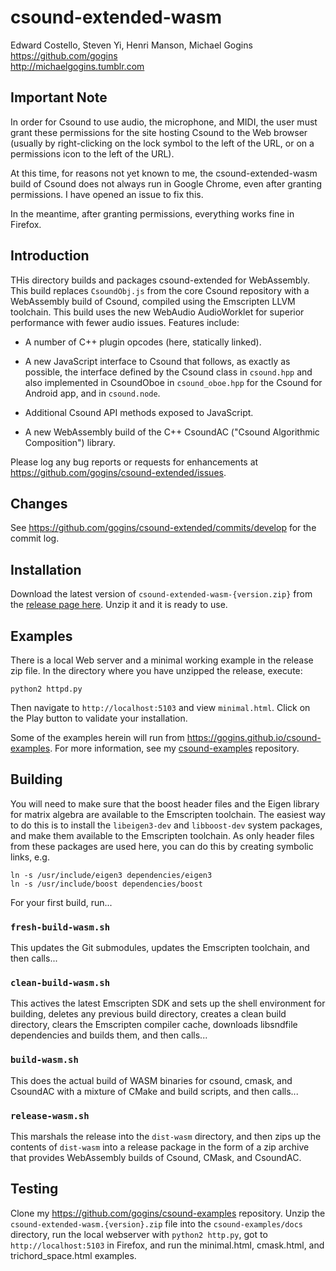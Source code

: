 # csound-extended-wasm

Edward Costello, Steven Yi, Henri Manson, Michael Gogins<br>
https://github.com/gogins<br>
http://michaelgogins.tumblr.com

## Important Note

In order for Csound to use audio, the microphone, and MIDI, the user must 
grant these permissions for the site hosting Csound to the Web browser 
(usually by right-clicking on the lock symbol to the left of the URL, or 
on a permissions icon to the left of the URL).

At this time, for reasons not yet known to me, the csound-extended-wasm build 
of Csound does not always run in Google Chrome, even after granting 
permissions. I have opened an issue to fix this.

In the meantime, after granting permissions, everything works fine in 
Firefox.

## Introduction

THis directory builds and packages csound-extended for WebAssembly.
This build replaces `CsoundObj.js` from the core Csound repository with a 
WebAssembly build of Csound, compiled using the Emscripten LLVM toolchain.
This build uses the new WebAudio AudioWorklet for superior performance with 
fewer audio issues. Features include:

* A number of C++ plugin opcodes (here, statically linked).

* A new JavaScript interface to Csound that follows, as exactly as possible,
  the interface defined by the Csound class in `csound.hpp` and also
  implemented in CsoundOboe in `csound_oboe.hpp` for the Csound for Android
  app, and in `csound.node`.

* Additional Csound API methods exposed to JavaScript.

* A new WebAssembly build of the C++ CsoundAC ("Csound Algorithmic 
  Composition") library.

Please log any bug reports or requests for enhancements at
https://github.com/gogins/csound-extended/issues.

## Changes

See https://github.com/gogins/csound-extended/commits/develop for the commit log.

## Installation

Download the latest version of `csound-extended-wasm-{version.zip}` from the 
[release page here](https://github.com/gogins/csound-extended/releases). Unzip 
it and it is ready to use.

## Examples

There is a local Web server and a minimal working example in the release zip 
file. In the directory where you have unzipped the release, execute:

```
python2 httpd.py
```

Then navigate to `http://localhost:5103` and view `minimal.html`. Click on 
the Play button to validate your installation.

Some of the examples herein will run from 
https://gogins.github.io/csound-examples. For more information, see my 
[csound-examples](https://github.com/gogins/csound-examples) repository.

## Building

You will need to make sure that the boost header files and the Eigen library 
for matrix algebra are available to the Emscripten toolchain. The easiest way 
to do this is to install the `libeigen3-dev` and `libboost-dev` system 
packages, and make them available to the Emscripten toolchain. As only header 
files from these packages are used here, you can do this by creating symbolic 
links, e.g.
```
ln -s /usr/include/eigen3 dependencies/eigen3  
ln -s /usr/include/boost dependencies/boost  
```

For your first build, run...

### `fresh-build-wasm.sh`

This updates the Git submodules, updates the Emscripten toolchain, and then 
calls... 

### `clean-build-wasm.sh`

This actives the latest Emscripten SDK and sets up the shell environment for 
building, deletes any previous build directory, creates a clean build 
directory, clears the Emscripten compiler cache, downloads libsndfile 
dependencies and builds them, and then calls...

### `build-wasm.sh`

This does the actual build of WASM binaries for csound, cmask, and CsoundAC 
with a mixture of CMake and build scripts, and then calls...

### `release-wasm.sh`

This marshals the release into the `dist-wasm` directory, and then zips up the 
contents of `dist-wasm` into a release package in the form of a zip archive 
that provides WebAssembly builds of Csound, CMask, and CsoundAC.

## Testing

Clone my https://github.com/gogins/csound-examples repository. Unzip the 
`csound-extended-wasm.{version}.zip` file into the 
`csound-examples/docs` directory, run the local webserver with `python2 http.py`, 
got to `http://localhost:5103` in Firefox, and run the minimal.html, cmask.html, 
and trichord_space.html examples.




